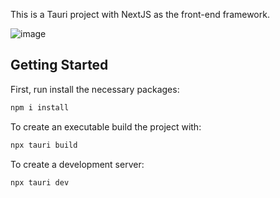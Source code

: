 This is a Tauri project with NextJS as the front-end framework. 

![image](https://github.com/user-attachments/assets/6fdde172-4f68-48b6-8d88-5773676ce18d)

## Getting Started

First, run install the necessary packages:

```bash
npm i install
```

To create an executable build the project with:

```bash
npx tauri build
```

To create a development server:

```bash
npx tauri dev
```
